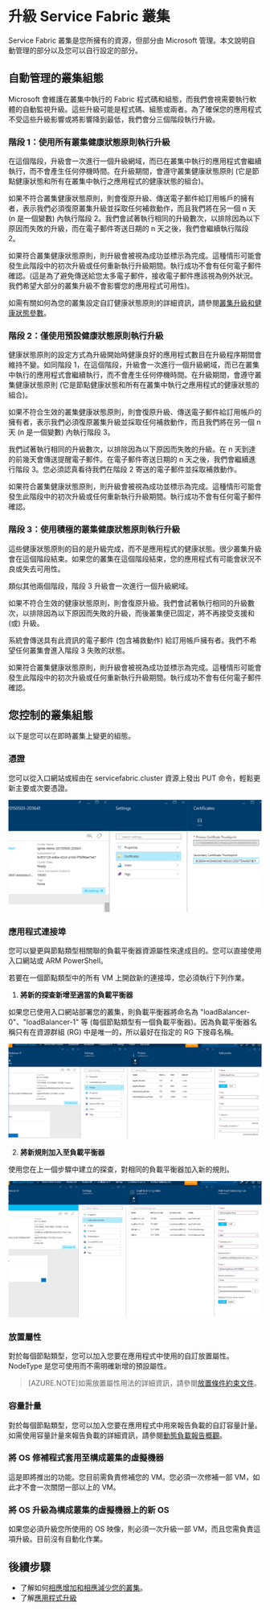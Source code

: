 <properties
   pageTitle="升級 Service Fabric 叢集 |Microsoft Azure"
   description="升級執行 Service Fabric 叢集的 Fabric 程式碼和/或組態時，包括憑證升級、新增應用程式連接埠、OS 修補程式等。執行升級時，您可以期待些什麼？"
   services="service-fabric"
   documentationCenter=".net"
   authors="ChackDan"
   manager="timlt"
   editor=""/>

<tags
   ms.service="service-fabric"
   ms.devlang="dotnet"
   ms.topic="article"
   ms.tgt_pltfrm="na"
   ms.workload="na"
   ms.date="11/03/2015"
   ms.author="chackdan"/>

# 升級 Service Fabric 叢集

Service Fabric 叢集是您所擁有的資源，但部分由 Microsoft 管理。本文說明自動管理的部分以及您可以自行設定的部分。

## 自動管理的叢集組態

Microsoft 會維護在叢集中執行的 Fabric 程式碼和組態，而我們會視需要執行軟體的自動監視升級。這些升級可能是程式碼、組態或兩者。為了確保您的應用程式不受這些升級影響或將影響降到最低，我們會分三個階段執行升級。

### 階段 1：使用所有叢集健康狀態原則執行升級

在這個階段，升級會一次進行一個升級網域，而已在叢集中執行的應用程式會繼續執行，而不會產生任何停機時間。在升級期間，會遵守叢集健康狀態原則 (它是節點健康狀態和所有在叢集中執行之應用程式的健康狀態的組合)。

如果不符合叢集健康狀態原則，則會復原升級、傳送電子郵件給訂用帳戶的擁有者，表示我們必須復原叢集升級並採取任何補救動作，而且我們將在另一個 n 天 (n 是一個變數) 內執行階段 2。我們會試著執行相同的升級數次，以排除因為以下原因而失敗的升級，而在電子郵件寄送日期的 n 天之後，我們會繼續執行階段 2。

如果符合叢集健康狀態原則，則升級會被視為成功並標示為完成。這種情形可能會發生此階段中的初次升級或任何重新執行升級期間。執行成功不會有任何電子郵件確認。(這是為了避免傳送給您太多電子郵件，接收電子郵件應該視為例外狀況。我們希望大部分的叢集升級不會影響您的應用程式可用性)。

如需有關如何為您的叢集設定自訂健康狀態原則的詳細資訊，請參閱[叢集升級和健康狀態參數](service-fabric-cluster-health-parameters.md)。

### 階段 2：僅使用預設健康狀態原則執行升級

健康狀態原則的設定方式為升級開始時健康良好的應用程式數目在升級程序期間會維持不變。如同階段 1，在這個階段，升級會一次進行一個升級網域，而已在叢集中執行的應用程式會繼續執行，而不會產生任何停機時間。在升級期間，會遵守叢集健康狀態原則 (它是節點健康狀態和所有在叢集中執行之應用程式的健康狀態的組合)。

如果不符合生效的叢集健康狀態原則，則會復原升級、傳送電子郵件給訂用帳戶的擁有者，表示我們必須復原叢集升級並採取任何補救動作，而且我們將在另一個 n 天 (n 是一個變數) 內執行階段 3。

我們試著執行相同的升級數次，以排除因為以下原因而失敗的升級。在 n 天到達的前幾天會傳送提醒電子郵件。在電子郵件寄送日期的 n 天之後，我們會繼續進行階段 3。您必須認真看待我們在階段 2 寄送的電子郵件並採取補救動作。

如果符合叢集健康狀態原則，則升級會被視為成功並標示為完成。這種情形可能會發生此階段中的初次升級或任何重新執行升級期間。執行成功不會有任何電子郵件確認。

### 階段 3：使用積極的叢集健康狀態原則執行升級

這些健康狀態原則的目的是升級完成，而不是應用程式的健康狀態。很少叢集升級會在這個階段結束。如果您的叢集在這個階段結束，您的應用程式有可能會狀況不良或失去可用性。

類似其他兩個階段，階段 3 升級會一次進行一個升級網域。

如果不符合生效的健康狀態原則，則會復原升級。我們會試著執行相同的升級數次，以排除因為以下原因而失敗的升級，而後叢集便已固定，將不再接受支援和 (或) 升級。

系統會傳送具有此資訊的電子郵件 (包含補救動作) 給訂用帳戶擁有者。我們不希望任何叢集會進入階段 3 失敗的狀態。

如果符合叢集健康狀態原則，則升級會被視為成功並標示為完成。這種情形可能會發生此階段中的初次升級或任何重新執行升級期間。執行成功不會有任何電子郵件確認。

## 您控制的叢集組態

以下是您可以在即時叢集上變更的組態。

### 憑證

您可以從入口網站或經由在 servicefabric.cluster 資源上發出 PUT 命令，輕鬆更新主要或次要憑證。

![CertificateUpgrade][CertificateUpgrade]

### 應用程式連接埠

您可以變更與節點類型相關聯的負載平衡器資源屬性來達成目的。您可以直接使用入口網站或 ARM PowerShell。

若要在一個節點類型中的所有 VM 上開啟新的連接埠，您必須執行下列作業。

1. **將新的探查新增至適當的負載平衡器**

 如果您已使用入口網站部署您的叢集，則負載平衡器將命名為 "loadBalancer-0"、"loadBalancer-1" 等 (每個節點類型有一個負載平衡器)。因為負載平衡器名稱只有在資源群組 (RG) 中是唯一的，所以最好在指定的 RG 下搜尋名稱。

 ![AddingProbes][addingProbes]

2. **將新規則加入至負載平衡器**

  使用您在上一個步驟中建立的探查，對相同的負載平衡器加入新的規則。

  ![AddingLBRules][AddingLBRules]

### 放置屬性

  對於每個節點類型，您可以加入您要在應用程式中使用的自訂放置屬性。NodeType 是您可使用而不需明確新增的預設屬性。

  >[AZURE.NOTE]如需放置屬性用法的詳細資訊，請參閱[放置條件約束文件](service-fabric-placement-constraint.md)。

### 容量計量

對於每個節點類型，您可以加入您要在應用程式中用來報告負載的自訂容量計量。如需使用容量計量來報告負載的詳細資訊，請參閱[動態負載報告概觀](service-fabric-resource-balancer-dynamic-load-reporting.md)。

### 將 OS 修補程式套用至構成叢集的虛擬機器
這是即將推出的功能。您目前需負責修補您的 VM。您必須一次修補一部 VM，如此才不會一次關閉一部以上的 VM。

### 將 OS 升級為構成叢集的虛擬機器上的新 OS
如果您必須升級您所使用的 OS 映像，則必須一次升級一部 VM，而且您需負責這項升級。目前沒有自動化作業。


## 後續步驟

- 了解如何[相應增加和相應減少您的叢集](service-fabric-cluster-scale-up-down.md)。
- 了解[應用程式升級](service-fabric-application-upgrade.md)

<!--Image references-->
[CertificateUpgrade]: ./media/service-fabric-cluster-upgrade/CertificateUpgrade.png
[AddingProbes]: ./media/service-fabric-cluster-upgrade/addingProbes.png
[AddingLBRules]: ./media/service-fabric-cluster-upgrade/addingLBRules.png

<!---HONumber=Nov15_HO4-->